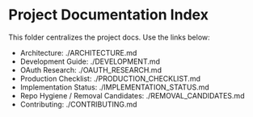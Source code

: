 # Project Documentation Index

This folder centralizes the project docs. Use the links below:

- Architecture: ./ARCHITECTURE.md
- Development Guide: ./DEVELOPMENT.md
- OAuth Research: ./OAUTH_RESEARCH.md
- Production Checklist: ./PRODUCTION_CHECKLIST.md
- Implementation Status: ./IMPLEMENTATION_STATUS.md
- Repo Hygiene / Removal Candidates: ./REMOVAL_CANDIDATES.md
- Contributing: ./CONTRIBUTING.md

